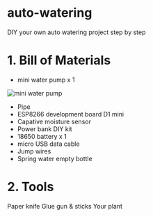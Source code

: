 # auto-watering
DIY your own auto watering project step by step
# 1.  Bill of Materials

- mini water pump x 1

![mini water pump](/images/pump.png)

- Pipe
- ESP8266 development board D1 mini
- Capative moisture sensor
- Power bank DIY kit
- 18650 battery x 1
- micro USB data cable
- Jump wires
- Spring water empty bottle


# 2.  Tools

Paper knife
Glue gun & sticks
Your plant
